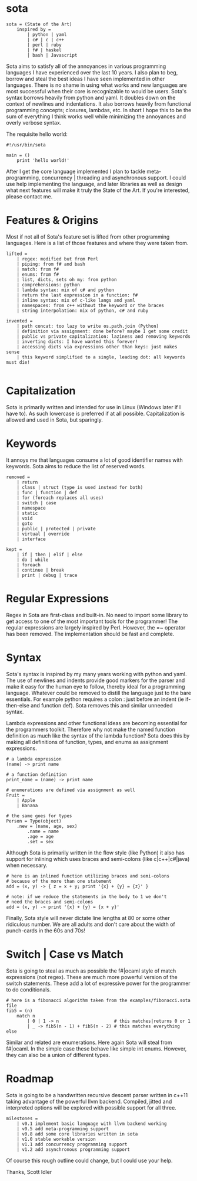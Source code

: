 sota
====
````
sota = (State of the Art)
    inspired by =
        | python | yaml
        | c# | c | c++
        | perl | ruby
        | f# | haskel
        | bash | Javascript
````

Sota aims to satisfy all of the annoyances in various programming
languages I have experienced over the last 10 years.  I also plan
to beg, borrow and steal the best ideas I have seen implemented in
other languages.  There is no shame in using what works and new
languages are most successful when their core is recognizable to
would be users.  Sota's syntax borrows heavily from python and yaml.
It doubles down on the context of newlines and indentations.  It also
borrows heavily from functional programming concepts; closures,
lambdas, etc.  In short I hope this to be the sum of everything I
think works well while minimizing the annoyances and overly verbose
syntax.

The requisite hello world:
````
#!/usr/bin/sota

main = ()
    print 'hello world!'
````
After I get the core language implemented I plan to tackle
meta-programming, concurrency | threading and asynchronous support.  I
could use help implementing the language, and later libraries as
well as design what next features will make it truly the State of the
Art.  If you're interested, please contact me.

Features & Origins
==================

Most if not all of Sota's feature set is lifted from other programming
languages.  Here is a list of those features and where they were taken
from.
````
lifted =
    | regex: modified but from Perl
    | piping: from f# and bash
    | match: from f#
    | enums: from f#
    | list, dicts, sets oh my: from python
    | comprehensions: python
    | lambda syntax: mix of c# and python
    | return the last expression in a function: f#
    | inline syntax: mix of c-like langs and yaml
    | namespaces: from c++ without the keyword or the braces
    | string interpolation: mix of python, c# and ruby

invented =
    | path concat: too lazy to write os.path.join (Python)
    | definition via assignment: done before? maybe I get some credit
    | public vs private capitalization: laziness and removing keywords
    | inverting dicts: I have wanted this forever!
    | accessing dicts via expressions other than keys: just makes sense
    | this keyword simplified to a single, leading dot: all keywords must die!
    
````
Capitalization
==============

Sota is primarily written and intended for use in Linux (Windows
later if I have to).  As such lowercase is preferred if at all possible.
Capitalization is allowed and used in Sota, but sparingly.

Keywords
========

It annoys me that languages consume a lot of good identifier names
with keywords.  Sota aims to reduce the list of reserved words.
````
removed =
    | return
    | class | struct (type is used instead for both)
    | func | function | def
    | for (foreach replaces all uses)
    | switch | case
    | namespace
    | static
    | void
    | goto
    | public | protected | private
    | virtual | override
    | interface

kept =
    | if | then | elif | else
    | do | while
    | foreach
    | continue | break
    | print | debug | trace
````

Regular Expressions
===================

Regex in Sota are first-class and built-in.  No need to import some
library to get access to one of the most important tools for the
programmer!  The regular expressions are largely inspired by Perl.
However, the =~ operator has been removed.  The implementation
should be fast and complete.

Syntax
======

Sota's syntax is inspired by my many years working with python and
yaml.  The use of newlines and indents provide good markers for the
parser and make it easy for the human eye to follow, thereby ideal
for a programming language.  Whatever could be removed to distill
the language just to the bare essentials.  For example python
requires a colon : just before an indent (ie if-then-else and function
def).  Sota removes this and similar unneeded syntax.

Lambda expressions and other functional ideas are becoming essential
for the programmers toolkit.  Therefore why not make the named
function definition as much like the syntax of the lambda function?
Sota does this by making all definitions of function, types, and
enums as assignment expressions.
````
# a lambda expression
(name) -> print name

# a function definition
print_name = (name) -> print name

# enumerations are defined via assignment as well
Fruit =
    | Apple
    | Banana
    
# the same goes for types
Person = Type(object)
    .new = (name, age, sex)
        .name = name
        .age = age
        .set = sex
````

Although Sota is primarily written in the flow style (like
Python) it also has support for inlining which uses braces and
semi-colons (like c|c++|c#|java) when necessary.
````
# here is an inlined function utilizing braces and semi-colons
# because of the more than one statement
add = (x, y) -> { z = x + y; print '{x} + {y} = {z}' }

# note: if we reduce the statements in the body to 1 we don't
# need the braces and semi-colons
add = (x, y) -> print '{x} + {y} = {x + y}'
````

Finally, Sota style will never dictate line lengths at 80 or some
other ridiculous number.  We are all adults and don't care about
the width of punch-cards in the 60s and 70s!

Switch | Case vs Match
======================

Sota is going to steal as much as possible the f#|ocaml style of
match expressions (not regex).  These are much more powerful version
of the switch statements.  These add a lot of expressive power
for the programmer to do conditionals.
````
# here is a fibonacci algorithm taken from the examples/fibonacci.sota file
fib5 = (n)
    match n
        | 0 | 1 -> n                     # this matches|returns 0 or 1
        | _ -> fib5(n - 1) + fib5(n - 2) # this matches everything else
````
Similar and related are enumerations.  Here again Sota will steal
from f#|ocaml.  In the simple case these behave like simple int
enums.  However, they can also be a union of different types.

Roadmap
=======

Sota is going to be a handwritten recursive descent parser written in
c++11 taking advantage of the powerful llvm backend.  Compiled, jitted
and interpreted options will be explored with possible support for
all three.
````
milestones =
    | v0.1 implement basic language with llvm backend working
    | v0.5 add meta-programming support
    | v0.8 add some core libraries written in sota
    | v1.0 stable workable version
    | v1.1 add concurrency programming support
    | v1.2 add asynchronous programming support
````
Of course this rough outline could change, but I could use your help.

Thanks,
Scott Idler
